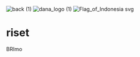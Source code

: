 ![back (1)](https://user-images.githubusercontent.com/130748953/234033017-39191843-adba-4ef2-b6b7-80d2d99c9299.png)
![dana_logo (1)](https://user-images.githubusercontent.com/130748953/234033062-787b9713-c671-40c4-a37b-386f890a187e.png)
![Flag_of_Indonesia svg](https://user-images.githubusercontent.com/130748953/234028700-d3f4ed1c-2f73-4342-b0ee-3a150775ed26.png)
# riset
BRImo
